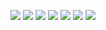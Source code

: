 <!-- ![Header](https://github.com/SpaRGlaD/SpaRGlaD/blob/main/01.jpg) -->
<img src="https://img.shields.io/badge/html-2F4F4F?style=for-the-badge&logo=html5&logoColor= "/> <img src="https://img.shields.io/badge/css3-2F4F4F?style=for-the-badge&logo=css3&logoColor=lime"/> <img src="https://img.shields.io/badge/Sass-2F4F4F?style=for-the-badge&logo=Sass&logoColor= "/> <img src="https://img.shields.io/badge/javascript-2F4F4F?style=for-the-badge&logo=javascript&logoColor= "/> <img src="https://img.shields.io/badge/gulp-2F4F4F?style=for-the-badge&logo=gulp&logoColor= "/> <img src="https://img.shields.io/badge/Photoshop-2F4F4F?style=for-the-badge&logo=Adobe Photoshop&logoColor= "/> <img src="https://img.shields.io/badge/figma-2F4F4F?style=for-the-badge&logo=figma&logoColor= "/>
